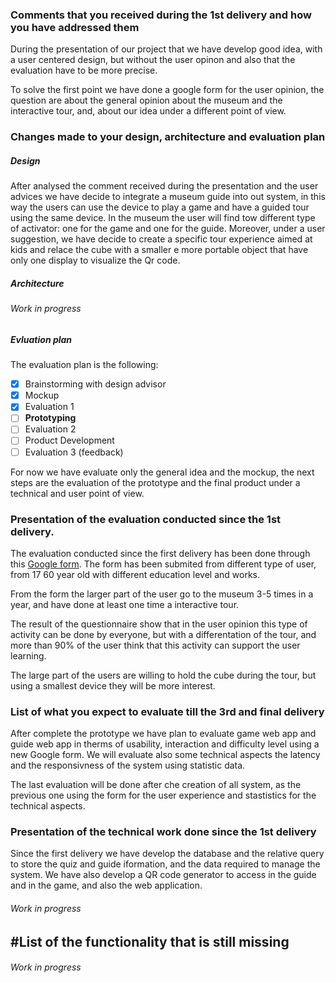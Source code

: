 ### Comments that you received during the 1st delivery and how you have addressed them

During the presentation of our project that we have develop good idea, with a user centered design, 
but without the user opinon and also that the evaluation have to be more precise.

To solve the first point we have done a google form for the user opinion, the question are about the general
opinion about the museum and the interactive tour, and, about our idea under a different point of view.


### Changes made to your design, architecture and evaluation plan 

##### Design
After analysed the comment received during the presentation and the user advices we have decide to integrate
a museum guide into out system, in this way the users can use the device to play a game and have a guided tour
using the same device. In the museum the user will find tow different type of activator: one for the game and one for the guide.
Moreover, under a user suggestion, we have decide to create a specific tour experience aimed at kids and
relace the cube with a smaller e more portable object that have only one display to visualize the Qr code.

##### Architecture

###### Work in progress

##### Evluation plan 

The evaluation plan is the following:

- [X] Brainstorming with design advisor
- [X] Mockup
- [X] Evaluation 1
- [ ] **Prototyping**
- [ ] Evaluation 2
- [ ] Product Development
- [ ] Evaluation 3 (feedback)

For now we have evaluate only the general idea and the mockup, the next steps are the evaluation of the prototype
and the final product under a technical and user point of view.

### Presentation of the evaluation conducted since the 1st delivery.

The evaluation conducted since the first delivery has been done through this [Google form](https://forms.gle/j8imT1uCAk1TxU6y6).
The form has been submited from different type of user, from 17 60 year old with different education level and works.
 
From the form the larger part of the user go to the museum 3-5 times in a year, and have done at least one time a 
interactive tour.

The result of the questionnaire show that in the user opinion this type of activity can be done by everyone, but 
with a differentation of the tour, and more than 90% of the user think that this activity can support the user learning.

The large part of the users are willing to hold the cube during the tour, but using a smallest device 
they will be more interest.


### List of what you expect to evaluate till the 3rd and final delivery
 
After complete the prototype we have plan to evaluate game web app and guide web app in therms of
usability, interaction and difficulty level using a new Google form.
We will evaluate also some technical aspects the latency and the responsivness of the system using statistic data.

The last evaluation will be done after che creation of all system, as the previous one using the form for the user 
experience and stastistics for the technical aspects.

### Presentation of the technical work done since the 1st delivery

Since the first delivery we have develop the database and the relative query to store the quiz and guide iformation, and the data required 
to manage the system.
We have also develop a QR code generator to access in the guide and in the game, and also the web application.

###### Work in progress

## #List of the functionality that is still missing

###### Work in progress
